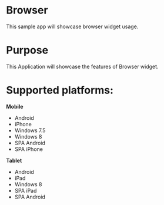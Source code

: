 Browser
========

This sample app will showcase browser widget usage.


# Purpose
This Application will showcase the features of Browser widget.

# Supported platforms:
**Mobile**
 * Android
 * iPhone
 * Windows 7.5
 * Windows 8 
 * SPA Android
 * SPA iPhone
 
**Tablet** 
 * Android
 * iPad
 * Windows 8
 * SPA iPad
 * SPA Android
